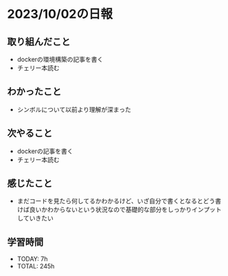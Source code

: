 # 2023/10/02の日報


## 取り組んだこと
- dockerの環境構築の記事を書く
- チェリー本読む

## わかったこと
- シンボルについて以前より理解が深まった

## 次やること
- dockerの記事を書く
- チェリー本読む

## 感じたこと
- まだコードを見たら何してるかわかるけど、いざ自分で書くとなるとどう書けば良いかわからないという状況なので基礎的な部分をしっかりインプットしていきたい

## 学習時間
- TODAY: 7h
- TOTAL: 245h
